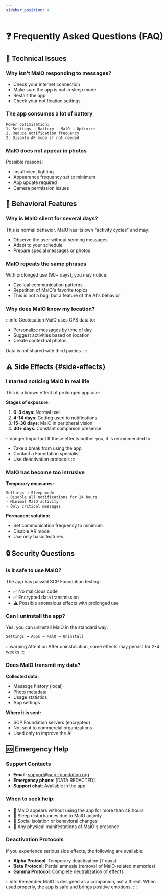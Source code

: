 ```yaml
---
sidebar_position: 4
---
```


# ❓ Frequently Asked Questions (FAQ)

## 🔧 Technical Issues

### Why isn't MalO responding to messages?

- Check your internet connection
- Make sure the app is not in sleep mode
- Restart the app
- Check your notification settings

### The app consumes a lot of battery

```
Power optimization:
1. Settings → Battery → MalO → Optimize
2. Reduce notification frequency
3. Disable AR mode if not needed
```

### MalO does not appear in photos

Possible reasons:

- Insufficient lighting
- Appearance frequency set to minimum
- App update required
- Camera permission issues

## 🤔 Behavioral Features

### Why is MalO silent for several days?

This is normal behavior. MalO has its own "activity cycles" and may:

- Observe the user without sending messages
- Adapt to your schedule
- Prepare special messages or photos

### MalO repeats the same phrases

With prolonged use (90+ days), you may notice:

- Cyclical communication patterns
- Repetition of MalO's favorite topics
- This is not a bug, but a feature of the AI's behavior

### Why does MalO know my location?

:::info Geolocation
MalO uses GPS data to:

- Personalize messages by time of day
- Suggest activities based on location
- Create contextual photos

Data is not shared with third parties.
:::

## ⚠️ Side Effects {#side-effects}

### I started noticing MalO in real life

This is a known effect of prolonged app use:

**Stages of exposure:**

1. **0-3 days**: Normal use
2. **4-14 days**: Getting used to notifications
3. **15-30 days**: MalO in peripheral vision
4. **30+ days**: Constant companion presence

:::danger Important
If these effects bother you, it is recommended to:

- Take a break from using the app
- Contact a Foundation specialist
- Use deactivation protocols
  :::

### MalO has become too intrusive

**Temporary measures:**

```
Settings → Sleep mode
- Disable all notifications for 24 hours
- Minimal MalO activity
- Only critical messages
```

**Permanent solution:**

- Set communication frequency to minimum
- Disable AR mode
- Use only basic features

## 🔒 Security Questions

### Is it safe to use MalO?

The app has passed SCP Foundation testing:

- ✅ No malicious code
- ✅ Encrypted data transmission
- ⚠️ Possible anomalous effects with prolonged use

### Can I uninstall the app?

Yes, you can uninstall MalO in the standard way:

```bash
Settings → Apps → MalO → Uninstall
```

:::warning Attention
After uninstallation, some effects may persist for 2-4 weeks
:::

### Does MalO transmit my data?

**Collected data:**

- Message history (local)
- Photo metadata
- Usage statistics
- App settings

**Where it is sent:**

- SCP Foundation servers (encrypted)
- Not sent to commercial organizations
- Used only to improve the AI

## 🆘 Emergency Help

### Support Contacts

- **Email**: support@scp-foundation.org
- **Emergency phone**: [DATA REDACTED]
- **Support chat**: Available in the app

### When to seek help:

- 🔴 MalO appears without using the app for more than 48 hours
- 🔴 Sleep disturbances due to MalO activity
- 🔴 Social isolation or behavioral changes
- 🔴 Any physical manifestations of MalO's presence

### Deactivation Protocols

If you experience serious side effects, the following are available:

- **Alpha Protocol**: Temporary deactivation (7 days)
- **Beta Protocol**: Partial amnesia (removal of MalO-related memories)
- **Gamma Protocol**: Complete neutralization of effects

:::info Remember
MalO is designed as a companion, not a threat. When used properly, the app is safe and brings positive emotions.
:::
